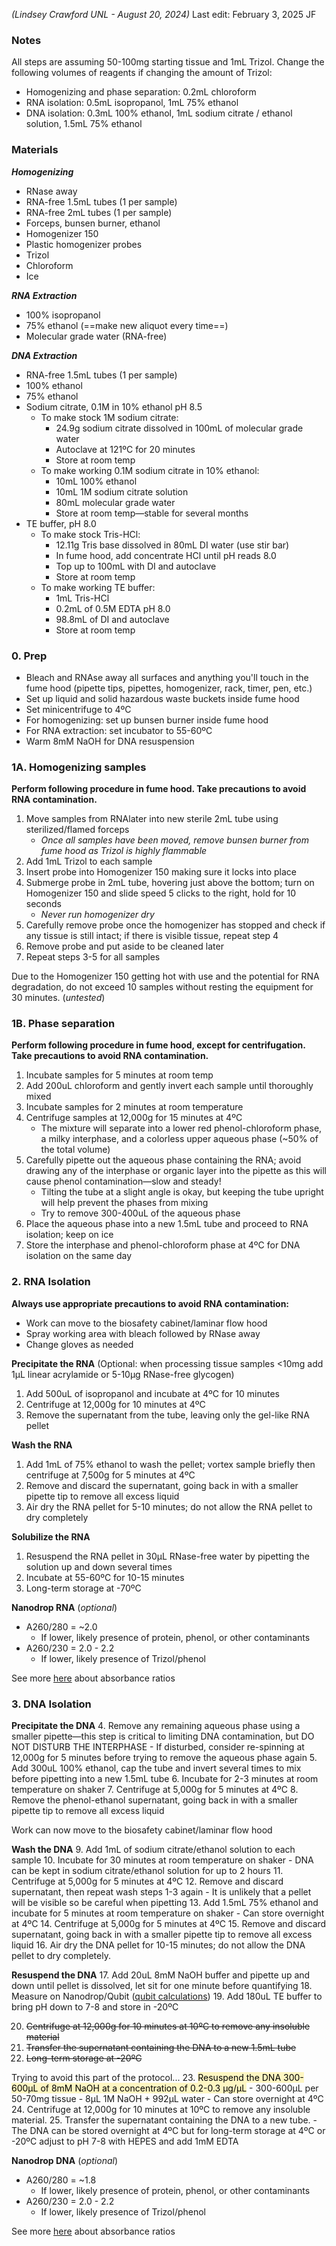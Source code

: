*(Lindsey Crawford UNL - August 20, 2024)*
Last edit: February 3, 2025 JF
### Notes
All steps are assuming 50-100mg starting tissue and 1mL Trizol. Change the following volumes of reagents if changing the amount of Trizol:
- Homogenizing and phase separation: 0.2mL chloroform
- RNA isolation: 0.5mL isopropanol, 1mL 75% ethanol
- DNA isolation: 0.3mL 100% ethanol, 1mL sodium citrate / ethanol solution, 1.5mL 75% ethanol
### Materials
***Homogenizing***
- RNase away
- RNA-free 1.5mL tubes (1 per sample)
- RNA-free 2mL tubes (1 per sample)
- Forceps, bunsen burner, ethanol
- Homogenizer 150
- Plastic homogenizer probes
- Trizol
- Chloroform
- Ice

***RNA Extraction***
- 100% isopropanol
- 75% ethanol (==make new aliquot every time==)
- Molecular grade water (RNA-free)

***DNA Extraction***
- RNA-free 1.5mL tubes (1 per sample)
- 100% ethanol
- 75% ethanol
- Sodium citrate, 0.1M in 10% ethanol pH 8.5
	- To make stock 1M sodium citrate:
		- 24.9g sodium citrate dissolved in 100mL of molecular grade water
		- Autoclave at 121ºC for 20 minutes
		- Store at room temp
	- To make working 0.1M sodium citrate in 10% ethanol:
		- 10mL 100% ethanol
		- 10mL 1M sodium citrate solution
		- 80mL molecular grade water
		- Store at room temp—stable for several months
- TE buffer, pH 8.0
	- To make stock Tris-HCl:
		- 12.11g Tris base dissolved in 80mL DI water (use stir bar)
		- In fume hood, add concentrate HCl until pH reads 8.0
		- Top up to 100mL with DI and autoclave
		- Store at room temp
	- To make working TE buffer: 
		- 1mL Tris-HCl
		- 0.2mL of 0.5M EDTA pH 8.0
		- 98.8mL of DI and autoclave
		- Store at room temp 
### 0. Prep
- Bleach and RNAse away all surfaces and anything you'll touch in the fume hood (pipette tips, pipettes, homogenizer, rack, timer, pen, etc.)
- Set up liquid and solid hazardous waste buckets inside fume hood
- Set minicentrifuge to 4ºC
- For homogenizing: set up bunsen burner inside fume hood
- For RNA extraction: set incubator to 55-60ºC
- Warm 8mM NaOH for DNA resuspension
### 1A. Homogenizing samples 

**Perform following procedure in fume hood. Take precautions to avoid RNA contamination.**

1. Move samples from RNAlater into new sterile 2mL tube using sterilized/flamed forceps
	- *Once all samples have been moved, remove bunsen burner from fume hood as Trizol is highly flammable*
1. Add 1mL Trizol to each sample
2. Insert probe into Homogenizer 150 making sure it locks into place
3. Submerge probe in 2mL tube, hovering just above the bottom; turn on Homogenizer 150 and slide speed 5 clicks to the right, hold for 10 seconds
	- *Never run homogenizer dry*
4. Carefully remove probe once the homogenizer has stopped and check if any tissue is still intact; if there is visible tissue, repeat step 4
5. Remove probe and put aside to be cleaned later
6. Repeat steps 3-5 for all samples

Due to the Homogenizer 150 getting hot with use and the potential for RNA degradation, do not exceed 10 samples without resting the equipment for 30 minutes. (*untested*)
### 1B. Phase separation 

**Perform following procedure in fume hood, except for centrifugation. Take precautions to avoid RNA contamination.**

1. Incubate samples for 5 minutes at room temp
2. Add 200uL chloroform and gently invert each sample until thoroughly mixed
3. Incubate samples for 2 minutes at room temperature
4. Centrifuge samples at 12,000g for 15 minutes at 4ºC
	- The mixture will separate into a lower red phenol-chloroform phase, a milky interphase, and a colorless upper aqueous phase (~50% of the total volume)
5. Carefully pipette out the aqueous phase containing the RNA; avoid drawing any of the interphase or organic layer into the pipette as this will cause phenol contamination—slow and steady!
	- Tilting the tube at a slight angle is okay, but keeping the tube upright will help prevent the phases from mixing
	- Try to remove 300-400uL of the aqueous phase
6. Place the aqueous phase into a new 1.5mL tube and proceed to RNA isolation; keep on ice
7. Store the interphase and phenol-chloroform phase at 4ºC for DNA isolation on the same day

### 2. RNA Isolation

**Always use appropriate precautions to avoid RNA contamination:**
- Work can move to the biosafety cabinet/laminar flow hood
- Spray working area with bleach followed by RNase away
- Change gloves as needed

**Precipitate the RNA**
(Optional: when processing tissue samples <10mg add 1µL linear acrylamide or 5-10µg RNase-free glycogen)

1. Add 500uL of isopropanol and incubate at 4ºC for 10 minutes
2. Centrifuge at 12,000g for 10 minutes at 4ºC
3. Remove the supernatant from the tube, leaving only the gel-like RNA pellet

**Wash the RNA**
1. Add 1mL of 75% ethanol to wash the pellet; vortex sample briefly then centrifuge at 7,500g for 5 minutes at 4ºC
2. Remove and discard the supernatant, going back in with a smaller pipette tip to remove all excess liquid
3. Air dry the RNA pellet for 5-10 minutes; do not allow the RNA pellet to dry completely 

**Solubilize the RNA**
1. Resuspend the RNA pellet in 30µL RNase-free water by pipetting the solution up and down several times
2. Incubate at 55-60ºC for 10-15 minutes
3. Long-term storage at -70ºC

**Nanodrop RNA** (*optional*)
- A260/280 = ~2.0 
	- If lower, likely presence of protein, phenol, or other contaminants
- A260/230 = 2.0 - 2.2
	- If lower, likely presence of Trizol/phenol

See more [here](https://dna.uga.edu/wp-content/uploads/sites/51/2019/02/Note-on-the-260_280-and-260_230-Ratios.pdf) about absorbance ratios

### 3. DNA Isolation

**Precipitate the DNA**
4. Remove any remaining aqueous phase using a smaller pipette—this step is critical to limiting DNA contamination, but DO NOT DISTURB THE INTERPHASE
	- If disturbed, consider re-spinning at 12,000g for 5 minutes before trying to remove the aqueous phase again
5. Add 300uL 100% ethanol, cap the tube and invert several times to mix before pipetting into a new 1.5mL tube
6. Incubate for 2-3 minutes at room temperature on shaker
7. Centrifuge at 5,000g for 5 minutes at 4ºC
8. Remove the phenol-ethanol supernatant, going back in with a smaller pipette tip to remove all excess liquid

Work can now move to the biosafety cabinet/laminar flow hood

**Wash the DNA**
9. Add 1mL of sodium citrate/ethanol solution to each sample
10. Incubate for 30 minutes at room temperature on shaker
	- DNA can be kept in sodium citrate/ethanol solution for up to 2 hours
11. Centrifuge at 5,000g for 5 minutes at 4ºC
12. Remove and discard supernatant, then repeat wash steps 1-3 again
	- It is unlikely that a pellet will be visible so be careful when pipetting
13. Add 1.5mL 75% ethanol and incubate for 5 minutes at room temperature on shaker
	- Can store overnight at 4ºC
14. Centrifuge at 5,000g for 5 minutes at 4ºC
15. Remove and discard supernatant, going back in with a smaller pipette tip to remove all excess liquid
16. Air dry the DNA pellet for 10-15 minutes; do not allow the DNA pellet to dry completely.

**Resuspend the DNA**
17. Add 20uL 8mM NaOH buffer and pipette up and down until pellet is dissolved, let sit for one minute before quantifying
18. Measure on Nanodrop/Qubit ([qubit calculations](https://docs.google.com/spreadsheets/d/1O_NJCFvnBztKm_G88Sx-gEKD7CwR44iEaRjyxS_N32E/edit?gid=701799736#gid=701799736))
19. Add 180uL TE buffer to bring pH down to 7-8 and store in -20ºC

20. ~~Centrifuge at 12,000g for 10 minutes at 10ºC to remove any insoluble material~~
21. ~~Transfer the supernatant containing the DNA to a new 1.5mL tube~~
22. ~~Long-term storage at -20ºC~~

Trying to avoid this part of the protocol...
23. <mark style="background: #FFF3A3A6;">Resuspend the DNA 300-600µL of 8mM NaOH at a concentration of 0.2-0.3 µg/µL</mark>
	- 300-600µL per 50-70mg tissue
	- 8µL 1M NaOH + 992µL water
	- Can store overnight at 4ºC
24. Centrifuge at 12,000g for 10 minutes at 10ºC to remove any insoluble material.
25. Transfer the supernatant containing the DNA to a new tube. 
	- The DNA can be stored overnight at 4ºC but for long-term storage at 4ºC or -20ºC adjust to pH 7-8 with HEPES and add 1mM EDTA

**Nanodrop DNA** (*optional*)
- A260/280 = ~1.8
	- If lower, likely presence of protein, phenol, or other contaminants
- A260/230 = 2.0 - 2.2
	- If lower, likely presence of Trizol/phenol

See more [here](https://dna.uga.edu/wp-content/uploads/sites/51/2019/02/Note-on-the-260_280-and-260_230-Ratios.pdf) about absorbance ratios